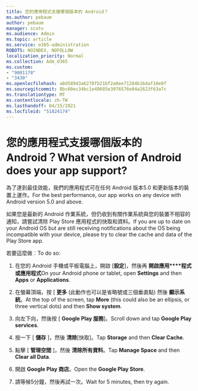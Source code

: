```yaml
---
title: 您的應用程式支援哪個版本的 Android？
ms.author: pebaum
author: pebaum
manager: scotv
ms.audience: Admin
ms.topic: article
ms.service: o365-administration
ROBOTS: NOINDEX, NOFOLLOW
localization_priority: Normal
ms.collection: Adm_O365
ms.custom:
- "9001178"
- "3430"
ms.openlocfilehash: a8d58943a6278fb21bf2a0ee71284b16daf10e0f
ms.sourcegitcommit: 8bc60ec34bc1e40685e3976576e04a2623f63a7c
ms.translationtype: MT
ms.contentlocale: zh-TW
ms.lasthandoff: 04/15/2021
ms.locfileid: "51824174"
---
```

# <a name="what-version-of-android-does-your-app-support"></a><span data-ttu-id="b5f81-102">您的應用程式支援哪個版本的 Android？</span><span class="sxs-lookup"><span data-stu-id="b5f81-102">What version of Android does your app support?</span></span>

<span data-ttu-id="b5f81-103">為了達到最佳效能，我們的應用程式可在任何 Android 版本5.0 和更新版本的裝置上運作。</span><span class="sxs-lookup"><span data-stu-id="b5f81-103">For the best performance, our app works on any device with Android version 5.0 and above.</span></span>

<span data-ttu-id="b5f81-104">如果您是最新的 Android 作業系統，但仍收到有關作業系統與您的裝置不相容的通知，請嘗試清除 Play Store 應用程式的快取和資料。</span><span class="sxs-lookup"><span data-stu-id="b5f81-104">If you are up to date on your Android OS but are still receiving notifications about the OS being incompatible with your device, please try to clear the cache and data of the Play Store app.</span></span>

<span data-ttu-id="b5f81-105">若要這麼做︰</span><span class="sxs-lookup"><span data-stu-id="b5f81-105">To do so:</span></span> 

1. <span data-ttu-id="b5f81-106">在您的 Android 手機或平板電腦上，開啟 [**設定**]，然後再 **開啟應用\*\*\*\*程式或應用程式**</span><span class="sxs-lookup"><span data-stu-id="b5f81-106">On your Android phone or tablet, open **Settings** and then **Apps** or **Applications**.</span></span>

2. <span data-ttu-id="b5f81-107">在螢幕頂端，按 [ **更多** (此動作也可以是省略號或三個垂直點) 然後 **顯示系統**。</span><span class="sxs-lookup"><span data-stu-id="b5f81-107">At the top of the screen, tap **More** (this could also be an ellipsis, or three vertical dots) and then **Show system**.</span></span> 

3. <span data-ttu-id="b5f81-108">向左下向，然後按 [ **Google Play 服務**]。</span><span class="sxs-lookup"><span data-stu-id="b5f81-108">Scroll down and tap **Google Play services**.</span></span> 

4. <span data-ttu-id="b5f81-109">按一下 [ **儲存** ]，然後 **清除**[快取]。</span><span class="sxs-lookup"><span data-stu-id="b5f81-109">Tap **Storage** and then **Clear Cache**.</span></span> 

5. <span data-ttu-id="b5f81-110">點擊 [ **管理空間** ]，然後 **清除所有資料**。</span><span class="sxs-lookup"><span data-stu-id="b5f81-110">Tap **Manage Space** and then **Clear all Data**.</span></span> 

6. <span data-ttu-id="b5f81-111">開啟 **Google Play 商店**。</span><span class="sxs-lookup"><span data-stu-id="b5f81-111">Open the **Google Play Store**.</span></span> 

7. <span data-ttu-id="b5f81-112">請等候5分鐘，然後再試一次。</span><span class="sxs-lookup"><span data-stu-id="b5f81-112">Wait for 5 minutes, then try again.</span></span> 